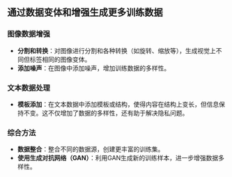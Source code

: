

## 通过数据变体和增强生成更多训练数据

### 图像数据增强

- **分割和转换**：对图像进行分割和各种转换（如旋转、缩放等），生成视觉上不同但标签相同的图像变体。
- **添加噪声**：在图像中添加噪声，增加训练数据的多样性。

### 文本数据处理

- **模板添加**：在文本数据中添加模板或结构，使得内容在结构上变长，但信息保持不变。这不仅增加了数据的多样性，还有助于解决隐私问题。

### 综合方法

- **数据整合**：整合不同的数据源，创建更丰富的训练集。
- **使用生成对抗网络（GAN）**：利用GAN生成新的训练样本，进一步增强数据多样性。

